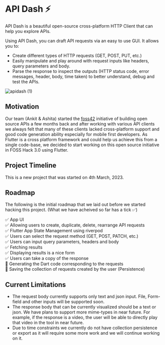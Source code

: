 # API Dash ⚡️

API Dash is a beautiful open-source cross-platform HTTP Client that can help you explore APIs.

Using API Dash, you can draft API requests via an easy to use GUI. It allows you to:
- Create different types of HTTP requests (GET, POST, PUT, etc.)
- Easily manipulate and play around with request inputs like headers, query parameters and body.
- Parse the response to inspect the outputs (HTTP status code, error messages, header, body, time taken) to better understand, debug and test the APIs. 

![apidash (1)](https://user-images.githubusercontent.com/1382619/222961170-ae45c4b8-2f23-4308-9d90-3a8af237a673.png)


## Motivation

Our team (Ankit & Ashita) started the [foss42](https://foss42.com) initiative of building open source APIs a few months back and after working with various API clients we always felt that many of these clients lacked cross-platform support and good code generation ability especially for mobile first developers. As Flutter is a cross platform framework and could help us achieve this from a single code-base, we decided to start working on this open source initiative in FOSS Hack 3.0 using Flutter.

## Project Timeline

This is a new project that was started on 4th March, 2023.

## Roadmap

The following is the initial roadmap that we laid out before we started hacking this project. (What we have acheived so far has a tick ✅)

✅ App UI  
✅ Allowing users to create, duplicate, delete, rearrange API requests  
✅ Flutter App State Management using riverpod  
✅ Users can select the request method (GET, POST, PATCH, etc.)  
✅ Users can input query parameters, headers and body  
✅ Fetching results  
✅ Displaying results is a nice form  
✅ Users can take a copy of the response  
🚧 Generating the Dart code corresponding to the requests  
🚧 Saving the collection of requests created by the user (Persistence)  

## Current Limitations

- The request body currently supports only text and json input. File, Form-field and other inputs will be supported soon.
- The response body that can be currently visualized should be a text or json. We have plans to support more mime-types in near future. For example, if the response is a video, the user will be able to directly play that video in the tool in near future.
- Due to time constraints we currently do not have collection persistence or export as it will require some more work and we will continue working on it.

